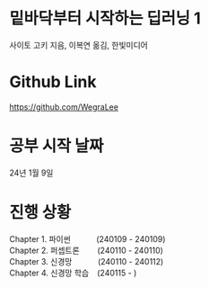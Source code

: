 # 밑바닥부터 시작하는 딥러닝 1
사이토 고키 지음, 이복연 옮김, 한빛미디어  

# Github Link
https://github.com/WegraLee

# 공부 시작 날짜
24년 1월 9일  

# 진행 상황
Chapter 1. 파이썬 &ensp;&ensp;&ensp;&ensp;&ensp;&ensp;(240109 - 240109)  
Chapter 2. 퍼셉트론 &ensp;&ensp;&ensp;&ensp;(240110 - 240110)  
Chapter 3. 신경망 &ensp;&ensp;&ensp;&ensp;&ensp;&ensp;(240110 - 240112)  
Chapter 4. 신경망 학습 &ensp; (240115 - )
